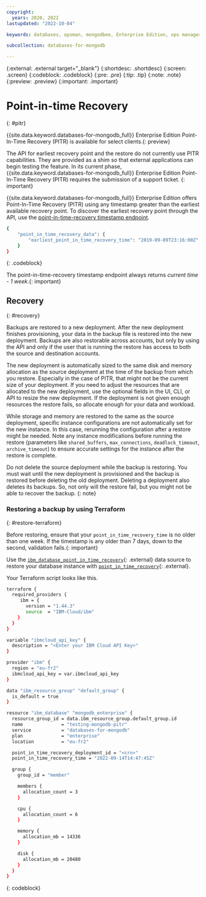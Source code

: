 ```yaml
---
copyright:
  years: 2020, 2022
lastupdated: "2022-10-04"

keywords: databases, opsman, mongodbee, Enterprise Edition, ops manager, pitr, mongodb point-in-time recovery, mongodb pitr, mongodb terraform

subcollection: databases-for-mongodb

---
```


{:external: .external target="_blank"}
{:shortdesc: .shortdesc}
{:screen: .screen}
{:codeblock: .codeblock}
{:pre: .pre}
{:tip: .tip}
{:note: .note}
{:preview: .preview}
{:important: .important}

# Point-in-time Recovery
{: #pitr}

{{site.data.keyword.databases-for-mongodb_full}} Enterprise Edition Point-In-Time Recovery (PITR) is available for select clients.{: preview}

The API for earliest recovery point and the restore do not currently use PITR capabilities. They are provided as a shim so that external applications can begin testing the feature. In its current phase, {{site.data.keyword.databases-for-mongodb_full}} Enterprise Edition Point-In-Time Recovery (PITR) requires the submission of a support ticket. {: important}

{{site.data.keyword.databases-for-mongodb_full}} Enterprise Edition offers Point-In-Time Recovery (PITR) using any timestamp greater than the earliest available recovery point. To discover the earliest recovery point through the API, use the [point-in-time-recovery timestamp endpoint](https://cloud.ibm.com/apidocs/cloud-databases-api/cloud-databases-api-v5#capability).

```sh
{
    "point_in_time_recovery_data": {
        "earliest_point_in_time_recovery_time": "2019-09-09T23:16:00Z"
    }
}
```
{: .codeblock}

The point-in-time-recovery timestamp endpoint always returns *current time* - *1 week*.{: important}

## Recovery
{: #recovery}

Backups are restored to a new deployment. After the new deployment finishes provisioning, your data in the backup file is restored into the new deployment. Backups are also restorable across accounts, but only by using the API and only if the user that is running the restore has access to both the source and destination accounts. 

The new deployment is automatically sized to the same disk and memory allocation as the source deployment at the time of the backup from which you restore. Especially in the case of PITR, that might not be the current size of your deployment. If you need to adjust the resources that are allocated to the new deployment, use the optional fields in the UI, CLI, or API to resize the new deployment. If the deployment is not given enough resources the restore fails, so allocate enough for your data and workload.

While storage and memory are restored to the same as the source deployment, specific instance configurations are not automatically set for the new instance. In this case, rerunning the configuration after a restore might be needed. Note any instance modifications before running the restore (parameters like `shared_buffers`, `max_connections`, `deadlock_timeout`, `archive_timeout`) to ensure accurate settings for the instance after the restore is complete.

Do not delete the source deployment while the backup is restoring. You must wait until the new deployment is provisioned and the backup is restored before deleting the old deployment. Deleting a deployment also deletes its backups. So, not only will the restore fail, but you might not be able to recover the backup.
{: note}

### Restoring a backup by using Terraform
{: #restore-terraform}

Before restoring, ensure that your `point_in_time_recovery_time` is no older than one week. If the timestamp is any older than 7 days, down to the second, validation fails.{: important}

Use the [`ibm_database_point_in_time_recovery`](https://registry.terraform.io/providers/IBM-Cloud/ibm/latest/docs/data-sources/database_pitr){: .external} data source to restore your database instance with [`point_in_time_recovery`](https://registry.terraform.io/providers/IBM-Cloud/ibm/latest/docs/resources/database#sample-database-instance-by-using-point_in_time_recovery){: .external}.

Your Terraform script looks like this. 
```sh
terraform {
  required_providers {
     ibm = {
       version = "1.44.3"
       source  = "IBM-Cloud/ibm"
    }
  }
}

variable "ibmcloud_api_key" {
  description = "<Enter your IBM Cloud API Key>"
}

provider "ibm" {
  region = "eu-fr2"
  ibmcloud_api_key = var.ibmcloud_api_key
}

data "ibm_resource_group" "default_group" {
  is_default = true
}

resource "ibm_database" "mongodb_enterprise" {
  resource_group_id = data.ibm_resource_group.default_group.id
  name              = "testing-mongodb-pitr"
  service           = "databases-for-mongodb"
  plan              = "enterprise"
  location          = "eu-fr2"

  point_in_time_recovery_deployment_id = "<crn>"
  point_in_time_recovery_time = "2022-09-14T14:47:45Z"

  group {
    group_id = "member"

    members {
      allocation_count = 3
    }

    cpu {
      allocation_count = 6
    }

    memory {
      allocation_mb = 14336
    }

    disk {
      allocation_mb = 20480
    }
  }
}
```
{: codeblock}
 
 
 
